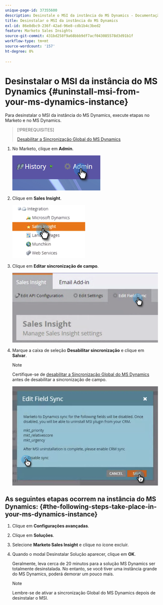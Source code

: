 ```yaml
---
unique-page-id: 37355600
description: Desinstale o MSI da instância do MS Dynamics - Documentação do Marketo - Documentação do produto
title: Desinstalar o MSI da instância do MS Dynamics
exl-id: 86e8dbc9-236f-42ad-96e8-cdb1b4c3bed2
feature: Marketo Sales Insights
source-git-commit: 431bd258f9a68bbb9df7acf043085578d3d91b1f
workflow-type: tm+mt
source-wordcount: '157'
ht-degree: 0%

---
```


# Desinstalar o MSI da instância do MS Dynamics {#uninstall-msi-from-your-ms-dynamics-instance}

Para desinstalar o MSI da instância do MS Dynamics, execute etapas no Marketo e no MS Dynamics.

>[!PREREQUISITES]
>
>[Desabilitar a Sincronização Global do MS Dynamics](/help/marketo/product-docs/marketo-sales-insight/msi-for-microsoft-dynamics/uninstalling/disable-global-ms-dynamics-sync.md)

1. No Marketo, clique em **Admin**.

   ![](assets/one-1.png)

1. Clique em **Sales Insight**.

   ![](assets/six.png)

1. Clique em **Editar sincronização de campo**.

   ![](assets/seven.png)

1. Marque a caixa de seleção **Desabilitar sincronização** e clique em **Salvar**.

   >[!NOTE]
   >
   >Certifique-se de [desabilitar a Sincronização Global do MS Dynamics](/help/marketo/product-docs/marketo-sales-insight/msi-for-microsoft-dynamics/uninstalling/disable-global-ms-dynamics-sync.md) antes de desabilitar a sincronização de campo.

   ![](assets/eight.png)

## As seguintes etapas ocorrem na instância do MS Dynamics: {#the-following-steps-take-place-in-your-ms-dynamics-instance}

1. Clique em **Configurações avançadas**.

1. Clique em **Soluções**.

1. Selecione **Marketo Sales Insight** e clique no ícone excluir.

1. Quando o modal Desinstalar Solução aparecer, clique em **OK**.

   Geralmente, leva cerca de 20 minutos para a solução MS Dynamics ser totalmente desinstalada. No entanto, se você tiver uma instância grande do MS Dynamics, poderá demorar um pouco mais.

   >[!NOTE]
   >
   >Lembre-se de ativar a sincronização Global do MS Dynamics depois de desinstalar o MSI.
